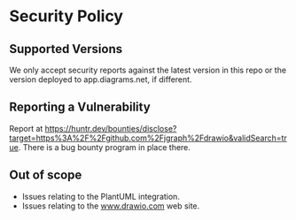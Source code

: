 # Security Policy

## Supported Versions

We only accept security reports against the latest version in this repo or the version deployed to app.diagrams.net, if different.

## Reporting a Vulnerability

Report at https://huntr.dev/bounties/disclose?target=https%3A%2F%2Fgithub.com%2Fjgraph%2Fdrawio&validSearch=true. There is a bug bounty program in place there.

## Out of scope

- Issues relating to the PlantUML integration.
- Issues relating to the www.drawio.com web site.
